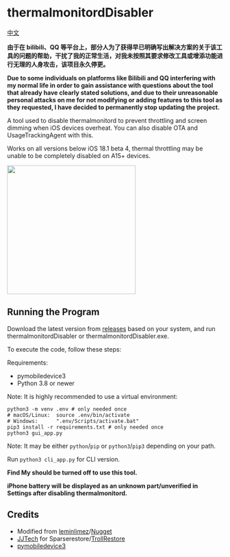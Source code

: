 # thermalmonitordDisabler
[中文](https://github.com/rponeawa/thermalmonitordDisabler/blob/main/README_CN.md)

**由于在 bilibili、QQ 等平台上，部分人为了获得早已明确写出解决方案的关于该工具的问题的帮助，干扰了我的正常生活，对我未按照其要求修改工具或增添功能进行无理的人身攻击，该项目永久停更。**

**Due to some individuals on platforms like Bilibili and QQ interfering with my normal life in order to gain assistance with questions about the tool that already have clearly stated solutions, and due to their unreasonable personal attacks on me for not modifying or adding features to this tool as they requested, I have decided to permanently stop updating the project.**

A tool used to disable thermalmonitord to prevent throttling and screen dimming when iOS devices overheat. You can also disable OTA and UsageTrackingAgent with this.

Works on all versions below iOS 18.1 beta 4, thermal throttling may be unable to be completely disabled on A15+ devices.

<img src="/images/overview.png" style="height:300px;">

## Running the Program
Download the latest version from [releases](https://github.com/rponeawa/thermalmonitordDisabler/releases/latest) based on your system, and run thermalmonitordDisabler or thermalmonitordDisabler.exe.

To execute the code, follow these steps:

Requirements:
- pymobiledevice3
- Python 3.8 or newer

Note: It is highly recommended to use a virtual environment:
```
python3 -m venv .env # only needed once
# macOS/Linux:  source .env/bin/activate
# Windows:      ".env/Scripts/activate.bat"
pip3 install -r requirements.txt # only needed once
python3 gui_app.py
```
Note: It may be either `python`/`pip` or `python3`/`pip3` depending on your path.

Run `python3 cli_app.py` for CLI version.

**Find My should be turned off to use this tool.**

**iPhone battery will be displayed as an unknown part/unverified in Settings after disabling thermalmonitord.**

## Credits
- Modified from [leminlimez](https://github.com/leminlimez)/[Nugget](https://github.com/leminlimez/Nugget)
- [JJTech](https://github.com/JJTech0130) for Sparserestore/[TrollRestore](https://github.com/JJTech0130/TrollRestore)
- [pymobiledevice3](https://github.com/doronz88/pymobiledevice3)

